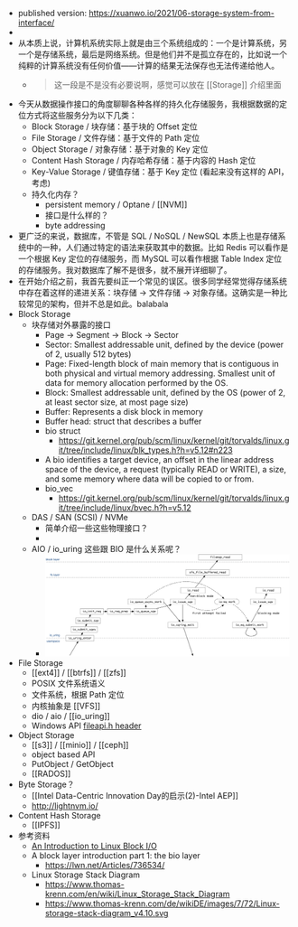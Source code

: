 - published version: https://xuanwo.io/2021/06-storage-system-from-interface/
-
- 从本质上说，计算机系统实际上就是由三个系统组成的：一个是计算系统，另一个是存储系统，最后是网络系统。但是他们并不是孤立存在的，比如说一个纯粹的计算系统没有任何价值——计算的结果无法保存也无法传递给他人。
	- > 这一段是不是没有必要说啊，感觉可以放在 [[Storage]] 介绍里面
- 今天从数据操作接口的角度聊聊各种各样的持久化存储服务，我根据数据的定位方式将这些服务分为以下几类：
	- Block Storage / 块存储：基于块的 Offset 定位
	- File Storage / 文件存储：基于文件的 Path 定位
	- Object Storage / 对象存储：基于对象的 Key 定位
	- Content Hash Storage / 内存哈希存储：基于内容的 Hash 定位
	- Key-Value Storage / 键值存储：基于 Key 定位 (看起来没有这样的 API，考虑)
	- 持久化内存？
		- persistent memory / Optane / [[NVM]]
		- 接口是什么样的？
		- byte addressing
- 更广泛的来说，数据库，不管是 SQL / NoSQL / NewSQL 本质上也是存储系统中的一种，人们通过特定的语法来获取其中的数据。比如 Redis 可以看作是一个根据 Key 定位的存储服务，而 MySQL 可以看作根据 Table Index 定位的存储服务。我对数据库了解不是很多，就不展开详细聊了。
- 在开始介绍之前，我首先要纠正一个常见的误区。很多同学经常觉得存储系统中存在着这样的递进关系：块存储 -> 文件存储 -> 对象存储。这确实是一种比较常见的架构，但并不总是如此。balabala
- Block Storage
	- 块存储对外暴露的接口
		- Page -> Segment -> Block -> Sector
		- Sector: Smallest addressable unit, defined by the device (power of 2, usually 512 bytes)
		- Page: Fixed-length block of main memory that is contiguous in both physical and virtual memory addressing. Smallest unit of data for memory allocation performed by the OS.
		- Block: Smallest addressable unit, defined by the OS (power of 2, at least sector size, at most page size)
		- Buffer: Represents a disk block in memory
		- Buffer head: struct that describes a buffer
		- bio struct
			- https://git.kernel.org/pub/scm/linux/kernel/git/torvalds/linux.git/tree/include/linux/blk_types.h?h=v5.12#n223
		- A bio identifies a target device, an offset in the linear address space of the device, a request (typically READ or WRITE), a size, and some memory where data will be copied to or from.
		- bio_vec
			- https://git.kernel.org/pub/scm/linux/kernel/git/torvalds/linux.git/tree/include/linux/bvec.h?h=v5.12
	- DAS / SAN (SCSI) / NVMe
		- 简单介绍一些这些物理接口？
		-
	- AIO / io_uring 这些跟 BIO 是什么关系呢？
		- ![image.png](../assets/image_1623756914110_0.png)
- File Storage
	- [[ext4]] / [[btrfs]] / [[zfs]]
	- POSIX 文件系统语义
	- 文件系统，根据 Path 定位
	- 内核抽象是 [[VFS]]
	- dio / aio / [[io_uring]]
	- Windows API [fileapi.h header](https://docs.microsoft.com/en-us/windows/win32/api/fileapi/)
- Object Storage
	- [[s3]] / [[minio]] / [[ceph]]
	- object based API
	- PutObject / GetObject
	- [[RADOS]]
- Byte Storage？
	- [[Intel Data-Centric Innovation Day的启示(2)-Intel AEP]]
	- http://lightnvm.io/
- Content Hash Storage
	- [[IPFS]]
- 参考资料
	- [An Introduction to Linux Block I/O](https://researcher.watson.ibm.com/researcher/files/il-AVISHAY/01-block_io-v1.3.pdf)
	- A block layer introduction part 1: the bio layer
		- https://lwn.net/Articles/736534/
	- Linux Storage Stack Diagram
		- https://www.thomas-krenn.com/en/wiki/Linux_Storage_Stack_Diagram
		- https://www.thomas-krenn.com/de/wikiDE/images/7/72/Linux-storage-stack-diagram_v4.10.svg